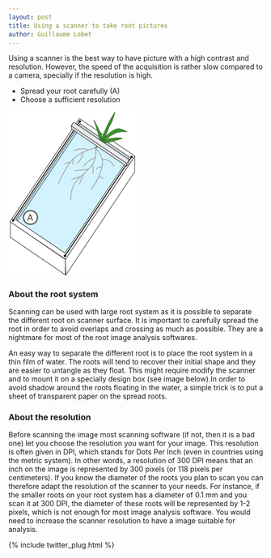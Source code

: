 ```yaml
---
layout: post
title: Using a scanner to take root pictures
author: Guillaume Lobet
--- 
```


Using a scanner is the best way to have picture with a high contrast and resolution. However, the speed of the acquisition is rather slow compared to a camera, specially if the resolution is high.

- Spread your root carefully (A)
- Choose a sufficient resolution

<img src="/img/scanner.png" alt="scanner" width="50%">


<h3>About the root system</h3>

Scanning can be used with large root system as it is possible to separate the different root on scanner surface. It is important to carefully spread the root in order to avoid overlaps and crossing as much as possible. They are a nightmare for most of the root image analysis softwares.

An easy way to separate the different root is to place the root system in a thin film of water. The roots will tend to recover their initial shape and they are easier to untangle as they float. This might require modify the scanner and to mount it on a specially design box (see image below).In order to avoid shadow around the roots floating in the water, a simple trick is to put a sheet of transparent paper on the spread roots. 

<h3>About the resolution</h3>

Before scanning the image most scanning software (if not, then it is a bad one) let you choose the resolution you want for your image. This resolution is often given in DPI, which stands for Dots Per Inch (even in countries using the metric system). In other words, a resolution of 300 DPI means that an inch on the image is represented by 300 pixels (or 118 pixels per centimeters). If you know the diameter of the roots you plan to scan you can therefore adapt the resolution of the scanner to your needs. For instance, if the smaller roots on your root system has a diameter of 0.1 mm and you scan it at 300 DPI, the diameter of these roots will be represented by 1-2 pixels, which is not enough for most image analysis software. You would need to increase the scanner resolution to have a image suitable for analysis.

{% include twitter_plug.html %}
